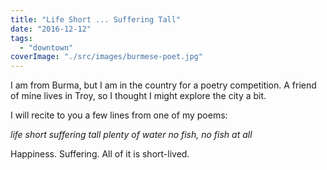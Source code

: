 ```yaml
---
title: "Life Short ... Suffering Tall"
date: "2016-12-12"
tags: 
  - "downtown"
coverImage: "./src/images/burmese-poet.jpg"
---
```


I am from Burma, but I am in the country for a poetry competition. A friend of mine lives in Troy, so I thought I might explore the city a bit.

I will recite to you a few lines from one of my poems:

_life short_ _suffering tall_ _plenty of water_ _no fish, no fish at all_

Happiness. Suffering. All of it is short-lived.
